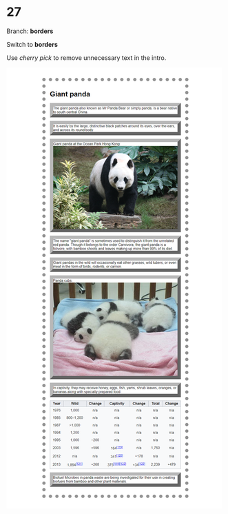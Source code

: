# 27

Branch: **borders**

Switch to **borders**

Use *cherry pick* to remove unnecessary text in the intro.

![](27-Removed.png)